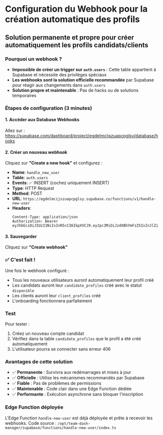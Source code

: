 # Configuration du Webhook pour la création automatique des profils

## Solution permanente et propre pour créer automatiquement les profils candidats/clients

### Pourquoi un webhook ?
- **Impossible de créer un trigger sur `auth.users`** : Cette table appartient à Supabase et nécessite des privilèges spéciaux
- **Les webhooks sont la solution officielle recommandée** par Supabase pour réagir aux changements dans `auth.users`
- **Solution propre et maintenable** : Pas de hacks ou de solutions temporaires

### Étapes de configuration (3 minutes)

#### 1. Accéder aux Database Webhooks
Allez sur : https://supabase.com/dashboard/project/egdelmcijszuapcpglsy/database/hooks

#### 2. Créer un nouveau webhook
Cliquez sur **"Create a new hook"** et configurez :

- **Name**: `handle_new_user`
- **Table**: `auth.users`
- **Events**: ✅ INSERT (cochez uniquement INSERT)
- **Type**: HTTP Request
- **Method**: POST
- **URL**: `https://egdelmcijszuapcpglsy.supabase.co/functions/v1/handle-new-user`
- **Headers**: 
  ```
  Content-Type: application/json
  Authorization: Bearer eyJhbGciOiJIUzI1NiIsInR5cCI6IkpXVCJ9.eyJpc3MiOiJzdXBhYmFzZSIsInJlZiI6ImVnZGVsbWNpanN6dWFwY3BnbHN5Iiwicm9sZSI6InNlcnZpY2Vfcm9sZSIsImlhdCI6MTc1NDE2MjIwMCwiZXhwIjoyMDY5NzM4MjAwfQ.gYJsJbdHXgFRpRvYXCJNqhQbyXzRoT5U4TXdHQ2hOX0
  ```

#### 3. Sauvegarder
Cliquez sur **"Create webhook"**

### ✅ C'est fait !

Une fois le webhook configuré :
- Tous les nouveaux utilisateurs auront automatiquement leur profil créé
- Les candidats auront leur `candidate_profiles` créé avec le statut `disponible`
- Les clients auront leur `client_profiles` créé
- L'onboarding fonctionnera parfaitement

### Test
Pour tester :
1. Créez un nouveau compte candidat
2. Vérifiez dans la table `candidate_profiles` que le profil a été créé automatiquement
3. L'utilisateur pourra se connecter sans erreur 406

### Avantages de cette solution
- ✅ **Permanente** : Survivra aux redémarrages et mises à jour
- ✅ **Officielle** : Utilise les mécanismes recommandés par Supabase
- ✅ **Fiable** : Pas de problèmes de permissions
- ✅ **Maintenable** : Code clair dans une Edge Function dédiée
- ✅ **Performante** : Exécution asynchrone sans bloquer l'inscription

### Edge Function déployée
L'Edge Function `handle-new-user` est déjà déployée et prête à recevoir les webhooks.
Code source : `/opt/team-dash-manager/supabase/functions/handle-new-user/index.ts`